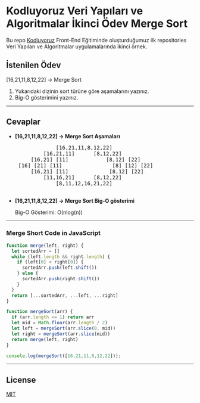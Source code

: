 # Kodluyoruz Veri Yapıları ve Algoritmalar İkinci Ödev Merge Sort

Bu repo [Kodluyoruz](https://www.kodluyoruz.org) Front-End Eğitiminde oluşturduğumuz ilk repositories Veri Yapıları ve Algoritmalar uygulamalarında ikinci örnek. 

## İstenilen Ödev 
[16,21,11,8,12,22] -> Merge Sort

1) Yukarıdaki dizinin sort türüne göre aşamalarını yazınız.
2) Big-O gösterimini yazınız.
***

## Cevaplar
*  **[16,21,11,8,12,22] -> Merge Sort Aşamaları**
    <pre>
                [16,21,11,8,12,22]
            [16,21,11]      [8,12,22]
        [16,21] [11]            [8,12] [22]
    [16] [21] [11]                [8] [12] [22]
        [16,21] [11]             [8,12] [22]
            [11,16,21]      [8,12,22]
                [8,11,12,16,21,22]
    </pre>
* **[16,21,11,8,12,22] -> Merge Sort Big-O gösterimi**

    Big-O Gösterimi: O(nlog(n))
***

### Merge Short Code in JavaScript
```js
function merge(left, right) {
  let sortedArr = [] 
  while (left.length && right.length) {
    if (left[0] < right[0]) {
      sortedArr.push(left.shift())
    } else {
      sortedArr.push(right.shift())
    }
  }
  return [...sortedArr, ...left, ...right]
}

function mergeSort(arr) {
  if (arr.length <= 1) return arr
  let mid = Math.floor(arr.length / 2)
  let left = mergeSort(arr.slice(0, mid))
  let right = mergeSort(arr.slice(mid))
  return merge(left, right)
}

console.log(mergeSort([16,21,11,8,12,22]));
```

***
## License
[MIT](https://choosealicense.com/licenses/mit/)